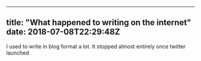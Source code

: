 
---
title: "What happened to writing on the internet"
date: 2018-07-08T22:29:48Z
---

I used to write in blog format a lot. It stopped almost entirely once twitter launched


